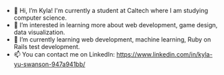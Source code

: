 - 👋 Hi, I’m Kyla! I'm currently a student at Caltech where I am studying computer science.
- 💞️ I’m interested in learning more about web development, game design, data visualization.
- 🌱 I’m currently learning web development, machine learning, Ruby on Rails test development.
- 📫 You can contact me on LinkedIn: https://www.linkedin.com/in/kyla-yu-swanson-947a941bb/ 

<!---
kylays/kylays is a ✨ special ✨ repository because its `README.md` (this file) appears on your GitHub profile.
You can click the Preview link to take a look at your changes.
--->
